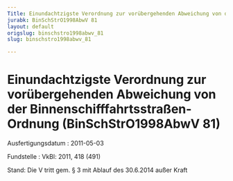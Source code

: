 ```yaml
---
Title: Einundachtzigste Verordnung zur vorübergehenden Abweichung von der Binnenschifffahrtsstraßen-Ordnung
jurabk: BinSchStrO1998AbwV 81
layout: default
origslug: binschstro1998abwv_81
slug: binschstro1998abwv_81

---
```


# Einundachtzigste Verordnung zur vorübergehenden Abweichung von der Binnenschifffahrtsstraßen-Ordnung (BinSchStrO1998AbwV 81)

Ausfertigungsdatum
:   2011-05-03

Fundstelle
:   VkBl: 2011, 418 (491)

Stand: Die V tritt gem. § 3 mit Ablauf des 30.6.2014 außer Kraft
